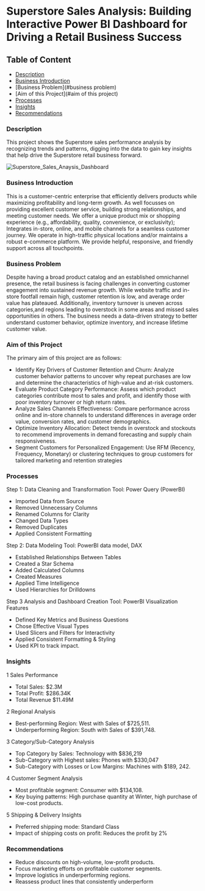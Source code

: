 # Superstore Sales Analysis: Building Interactive Power BI Dashboard for Driving a Retail Business Success
## Table of Content
- [Description](#description)
- [Business Introduction](#businessintroduction) 
- [Business Problem](#business problem) 
- [Aim of this Project](#aim of this project) 
- [Processes](#processes)
- [Insights](#insights) 
- [Recommendations](#recommendations)
### Description
This project shows the Superstore sales performance analysis by recognizing trends and patterns, digging into the data to gain key insights that help drive the Superstore retail business forward.



![Superstore_Sales_Anaysis_Dashboard](https://github.com/user-attachments/assets/a546dec6-f879-47a1-9c11-16d21e49ed37)



### Business Introduction
This is a customer-centric enterprise that efficiently delivers products while maximizing profitability and long-term growth. As well focusses on providing excellent customer service, building strong relationships, and meeting customer needs. We offer a unique product mix or shopping experience (e.g., affordability, quality, convenience, or exclusivity); Integrates in-store, online, and mobile channels for a seamless customer journey. We operate in high-traffic physical locations and/or maintains a robust e-commerce platform. We provide helpful, responsive, and friendly support across all touchpoints.

### Business Problem
Despite having a broad product catalog and an established omnichannel presence, the retail business is facing challenges in converting customer engagement into sustained revenue growth. While website traffic and in-store footfall remain high, customer retention is low, and average order value has plateaued. Additionally, inventory turnover is uneven across categories,and regions leading to overstock in some areas and missed sales opportunities in others. The business needs a data-driven strategy to better understand customer behavior, optimize inventory, and increase lifetime customer value.

### Aim of this Project
The primary aim of this project are as follows:
- Identify Key Drivers of Customer Retention and Churn: Analyze customer behavior patterns to uncover why repeat purchases are low and determine the characteristics of high-value and at-risk customers.
- Evaluate Product Category Performance: Assess which product categories contribute most to sales and profit, and identify those with poor inventory turnover or high return rates.
- Analyze Sales Channels Effectiveness: Compare performance across online and in-store channels to understand differences in average order value, conversion rates, and customer demographics.
- Optimize Inventory Allocation: Detect trends in overstock and stockouts to recommend improvements in demand forecasting and supply chain responsiveness.
- Segment Customers for Personalized Engagement: Use RFM (Recency, Frequency, Monetary) or clustering techniques to group customers for tailored marketing and retention strategies

### Processes
Step 1: Data Cleaning and Transformation
  Tool: Power Query (PowerBI)
- Imported Data from Source
- Removed Unnecessary Columns
- Renamed Columns for Clarity
- Changed Data Types
- Removed Duplicates
- Applied Consistent Formatting

Step 2: Data Modeling
  Tool: PowerBI data model, DAX
- Established Relationships Between Tables
- Created a Star Schema
- Added Calculated Columns
- Created Measures
- Applied Time Intelligence
- Used Hierarchies for Drilldowns
  
Step 3 Analysis and Dashboard Creation
  Tool: PowerBI Visualization Features
- Defined Key Metrics and Business Questions
- Chose Effective Visual Types
- Used Slicers and Filters for Interactivity
- Applied Consistent Formatting & Styling
- Used KPI to track impact.

### Insights 
1 Sales Performance
- Total Sales: $2.3M
- Total Profit: $286.34K
- Total Revenue $11.49M

2 Regional Analysis
- Best-performing Region: West with Sales of $725,511.
- Underperforming Region: South with Sales of $391,748.

3 Category/Sub-Category Analysis
- Top Category by Sales: Technology with $836,219
- Sub-Category with Highest sales: Phones with $330,047
- Sub-Category with Losses or Low Margins: Machines with $189, 242.

4 Customer Segment Analysis
- Most profitable segment: Consumer with $134,108.
- Key buying patterns: High purchase quantity at Winter, high purchase of low-cost products.

5 Shipping & Delivery Insights
- Preferred shipping mode: Standard Class
- Impact of shipping costs on profit: Reduces the profit by 2%

### Recommendations
- Reduce discounts on high-volume, low-profit products.
- Focus marketing efforts on profitable customer segments.
- Improve logistics in underperforming regions.
- Reassess product lines that consistently underperform
